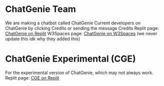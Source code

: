 # ChatGenie Team
We are making a chatbot called ChatGenie
Current developers on ChatGenie by clicking Credits or sending the message Credits
Replit page: [ChatGenie on Replit](https://replit.com/@zspocter15/ChatGenie#index.html)
W3Spaces page: [ChatGenie on W3Spaces](https://chatgenie.w3spaces.com) (we never update this idk why they added this)

# ChatGenie Experimental (CGE)
For the experimental version of ChatGenie, which may not always work.
Replit page: [CGE on Replit](https://replit.com/@xb215useracc/ChatGenie-Experimental#index.html)
